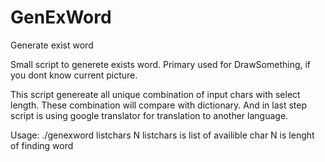 GenExWord
=========

Generate exist word

Small script to generete exists word.
Primary used for DrawSomething, if you dont know current picture.

This script genereate all unique combination of input chars with select length. These combination will compare with dictionary.
And in last step script is using google translator for translation to another language.

Usage:
./genexword listchars N
	listchars is list of availible char
	N is lenght of finding word
